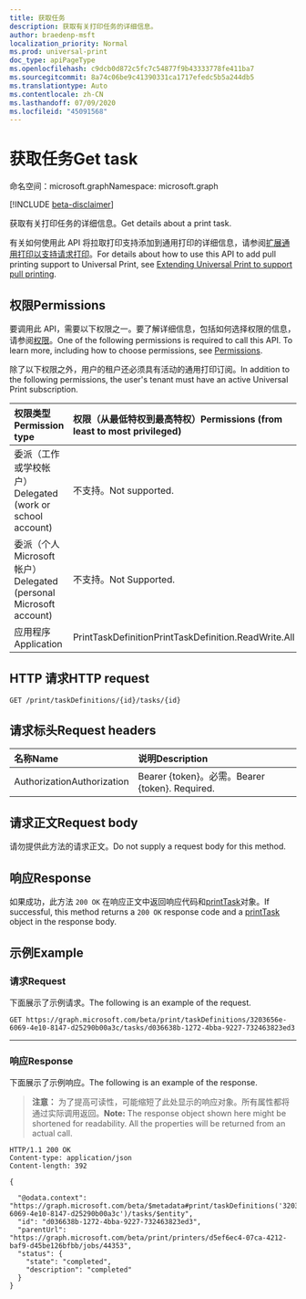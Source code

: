 ```yaml
---
title: 获取任务
description: 获取有关打印任务的详细信息。
author: braedenp-msft
localization_priority: Normal
ms.prod: universal-print
doc_type: apiPageType
ms.openlocfilehash: c9dcb0d872c5fc7c54877f9b43333778fe411ba7
ms.sourcegitcommit: 8a74c06be9c41390331ca1717efedc5b5a244db5
ms.translationtype: Auto
ms.contentlocale: zh-CN
ms.lasthandoff: 07/09/2020
ms.locfileid: "45091568"
---
```

# <a name="get-task"></a><span data-ttu-id="61f80-103">获取任务</span><span class="sxs-lookup"><span data-stu-id="61f80-103">Get task</span></span>

<span data-ttu-id="61f80-104">命名空间：microsoft.graph</span><span class="sxs-lookup"><span data-stu-id="61f80-104">Namespace: microsoft.graph</span></span>

[!INCLUDE [beta-disclaimer](../../includes/beta-disclaimer.md)]

<span data-ttu-id="61f80-105">获取有关打印任务的详细信息。</span><span class="sxs-lookup"><span data-stu-id="61f80-105">Get details about a print task.</span></span>

<span data-ttu-id="61f80-106">有关如何使用此 API 将拉取打印支持添加到通用打印的详细信息，请参阅[扩展通用打印以支持请求打印](/graph/universal-print-concept-overview#extending-universal-print-to-support-pull-printing)。</span><span class="sxs-lookup"><span data-stu-id="61f80-106">For details about how to use this API to add pull printing support to Universal Print, see [Extending Universal Print to support pull printing](/graph/universal-print-concept-overview#extending-universal-print-to-support-pull-printing).</span></span>

## <a name="permissions"></a><span data-ttu-id="61f80-107">权限</span><span class="sxs-lookup"><span data-stu-id="61f80-107">Permissions</span></span>
<span data-ttu-id="61f80-p101">要调用此 API，需要以下权限之一。要了解详细信息，包括如何选择权限的信息，请参阅[权限](/graph/permissions-reference)。</span><span class="sxs-lookup"><span data-stu-id="61f80-p101">One of the following permissions is required to call this API. To learn more, including how to choose permissions, see [Permissions](/graph/permissions-reference).</span></span>

<span data-ttu-id="61f80-110">除了以下权限之外，用户的租户还必须具有活动的通用打印订阅。</span><span class="sxs-lookup"><span data-stu-id="61f80-110">In addition to the following permissions, the user's tenant must have an active Universal Print subscription.</span></span>

|<span data-ttu-id="61f80-111">权限类型</span><span class="sxs-lookup"><span data-stu-id="61f80-111">Permission type</span></span> | <span data-ttu-id="61f80-112">权限（从最低特权到最高特权）</span><span class="sxs-lookup"><span data-stu-id="61f80-112">Permissions (from least to most privileged)</span></span> |
|:---------------|:--------------------------------------------|
|<span data-ttu-id="61f80-113">委派（工作或学校帐户）</span><span class="sxs-lookup"><span data-stu-id="61f80-113">Delegated (work or school account)</span></span>| <span data-ttu-id="61f80-114">不支持。</span><span class="sxs-lookup"><span data-stu-id="61f80-114">Not supported.</span></span> |
|<span data-ttu-id="61f80-115">委派（个人 Microsoft 帐户）</span><span class="sxs-lookup"><span data-stu-id="61f80-115">Delegated (personal Microsoft account)</span></span>|<span data-ttu-id="61f80-116">不支持。</span><span class="sxs-lookup"><span data-stu-id="61f80-116">Not Supported.</span></span>|
|<span data-ttu-id="61f80-117">应用程序</span><span class="sxs-lookup"><span data-stu-id="61f80-117">Application</span></span>| <span data-ttu-id="61f80-118">PrintTaskDefinition</span><span class="sxs-lookup"><span data-stu-id="61f80-118">PrintTaskDefinition.ReadWrite.All</span></span> |

## <a name="http-request"></a><span data-ttu-id="61f80-119">HTTP 请求</span><span class="sxs-lookup"><span data-stu-id="61f80-119">HTTP request</span></span>
<!-- { "blockType": "ignored" } -->
```http
GET /print/taskDefinitions/{id}/tasks/{id}
```

## <a name="request-headers"></a><span data-ttu-id="61f80-120">请求标头</span><span class="sxs-lookup"><span data-stu-id="61f80-120">Request headers</span></span>
| <span data-ttu-id="61f80-121">名称</span><span class="sxs-lookup"><span data-stu-id="61f80-121">Name</span></span>      |<span data-ttu-id="61f80-122">说明</span><span class="sxs-lookup"><span data-stu-id="61f80-122">Description</span></span>|
|:----------|:----------|
| <span data-ttu-id="61f80-123">Authorization</span><span class="sxs-lookup"><span data-stu-id="61f80-123">Authorization</span></span> | <span data-ttu-id="61f80-p102">Bearer {token}。必需。</span><span class="sxs-lookup"><span data-stu-id="61f80-p102">Bearer {token}. Required.</span></span> |

## <a name="request-body"></a><span data-ttu-id="61f80-126">请求正文</span><span class="sxs-lookup"><span data-stu-id="61f80-126">Request body</span></span>
<span data-ttu-id="61f80-127">请勿提供此方法的请求正文。</span><span class="sxs-lookup"><span data-stu-id="61f80-127">Do not supply a request body for this method.</span></span>
## <a name="response"></a><span data-ttu-id="61f80-128">响应</span><span class="sxs-lookup"><span data-stu-id="61f80-128">Response</span></span>
<span data-ttu-id="61f80-129">如果成功，此方法 `200 OK` 在响应正文中返回响应代码和[printTask](../resources/printtask.md)对象。</span><span class="sxs-lookup"><span data-stu-id="61f80-129">If successful, this method returns a `200 OK` response code and a [printTask](../resources/printtask.md) object in the response body.</span></span>
## <a name="example"></a><span data-ttu-id="61f80-130">示例</span><span class="sxs-lookup"><span data-stu-id="61f80-130">Example</span></span>
### <a name="request"></a><span data-ttu-id="61f80-131">请求</span><span class="sxs-lookup"><span data-stu-id="61f80-131">Request</span></span>
<span data-ttu-id="61f80-132">下面展示了示例请求。</span><span class="sxs-lookup"><span data-stu-id="61f80-132">The following is an example of the request.</span></span>

<!-- {
  "blockType": "request",
  "name": "get_task"
}-->
```msgraph-interactive
GET https://graph.microsoft.com/beta/print/taskDefinitions/3203656e-6069-4e10-8147-d25290b00a3c/tasks/d036638b-1272-4bba-9227-732463823ed3
```

---

### <a name="response"></a><span data-ttu-id="61f80-133">响应</span><span class="sxs-lookup"><span data-stu-id="61f80-133">Response</span></span>
<span data-ttu-id="61f80-134">下面展示了示例响应。</span><span class="sxs-lookup"><span data-stu-id="61f80-134">The following is an example of the response.</span></span>
><span data-ttu-id="61f80-p103">**注意：** 为了提高可读性，可能缩短了此处显示的响应对象。所有属性都将通过实际调用返回。</span><span class="sxs-lookup"><span data-stu-id="61f80-p103">**Note:** The response object shown here might be shortened for readability. All the properties will be returned from an actual call.</span></span>
<!-- {
  "blockType": "response",
  "truncated": true,
  "@odata.type": "microsoft.graph.printTask"
} -->
```http
HTTP/1.1 200 OK
Content-type: application/json
Content-length: 392

{

  "@odata.context": "https://graph.microsoft.com/beta/$metadata#print/taskDefinitions('3203656e-6069-4e10-8147-d25290b00a3c')/tasks/$entity",
  "id": "d036638b-1272-4bba-9227-732463823ed3",
  "parentUrl": "https://graph.microsoft.com/beta/print/printers/d5ef6ec4-07ca-4212-baf9-d45be126bfbb/jobs/44353",
  "status": {
    "state": "completed",
    "description": "completed"
  }
}
```

<!-- uuid: 8fcb5dbc-d5aa-4681-8e31-b001d5168d79
2015-10-25 14:57:30 UTC -->
<!-- {
  "type": "#page.annotation",
  "description": "Get task",
  "keywords": "",
  "section": "documentation",
  "tocPath": ""
}-->
